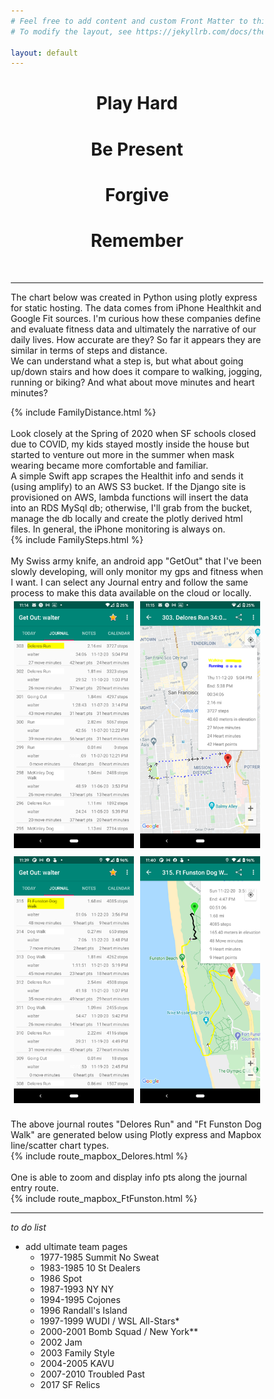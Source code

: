 ```yaml
---
# Feel free to add content and custom Front Matter to this file.
# To modify the layout, see https://jekyllrb.com/docs/themes/#overriding-theme-defaults

layout: default
---
```

<style>
* {
  box-sizing: border-box;
}

.row_wvs {
  display: flex;
}

/* Create two equal columns that sits next to each other */
.column_wvs {
  flex: 50%;
  padding: 5px;
}
</style>

<h1 style="text-align:center">Play Hard</h1>
<h1 style="text-align:center">Be Present</h1>
<h1 style="text-align:center">Forgive</h1>
<h1 style="text-align:center">Remember</h1>
<br>

---

The chart below was created in Python using plotly express for static hosting. The data comes from iPhone Healthkit and Google Fit sources. I'm curious how these companies define and evaluate fitness data and ultimately the narrative of our daily lives. How accurate are they? So far it appears they are similar in terms of steps and distance.
<br>
We can understand what a step is, but what about going up/down stairs and how does it compare to walking, jogging, running or biking? And what about move minutes and heart minutes?
<div>{% include FamilyDistance.html %}</div>
<br>
Look closely at the Spring of 2020 when SF schools closed due to COVID, my kids stayed mostly inside the house but started to venture out more in the summer when mask wearing became more comfortable and familiar.
<br>
A simple Swift app scrapes the Healthit info and sends it (using amplify) to an AWS S3 bucket. If the Django site is provisioned on AWS, lambda functions will insert the data into an RDS MySql db; otherwise, I'll grab from the bucket, manage the db locally and create the plotly derived html files. In general, the iPhone monitoring is always on.
<div>{% include FamilySteps.html %}</div>
<br>
My Swiss army knife, an android app "GetOut" that I've been slowly developing, will only monitor my gps and fitness when I want. I can select any Journal entry and follow the same process to make this data available on the cloud or locally.
<div class="row_wvs">
<div class="column_wvs"><img src="/assets/images/GetOut_Journal_list1_300x617.png" alt="Journal list"></div>
<div class="column_wvs"><img src="/assets/images/GetOut_Journal_rte1_300x617.png" alt="Journal route"></div>
</div>

<div class="row_wvs">
<div class="column_wvs"><img src="/assets/images/GetOut_Journal_list1_FtFunston_300x617.png" alt="Journal list"></div>
<div class="column_wvs"><img src="/assets/images/GetOut_Journal_rte_FtFunston_300x617.png" alt="Journal route"></div>
</div>
<br>
The above journal routes "Delores Run" and "Ft Funston Dog Walk" are generated below using Plotly express and Mapbox line/scatter chart types.
<div>{% include route_mapbox_Delores.html %}</div>
<br>
One is able to zoom and display info pts along the journal entry route.
<div>{% include route_mapbox_FtFunston.html %}</div>

---

*to do list*

* add ultimate team pages
  * 1977-1985 	Summit No Sweat
  * 1983-1985 	10 St Dealers
  * 1986 	Spot
  * 1987-1993 	NY NY
  * 1994-1995 	Cojones
  * 1996 	Randall's Island
  * 1997-1999 	WUDI / WSL All-Stars*
  * 2000-2001 	Bomb Squad / New York**
  * 2002 	Jam
  * 2003 	Family Style
  * 2004-2005 	KAVU
  * 2007-2010 	Troubled Past
  * 2017 	SF Relics 


